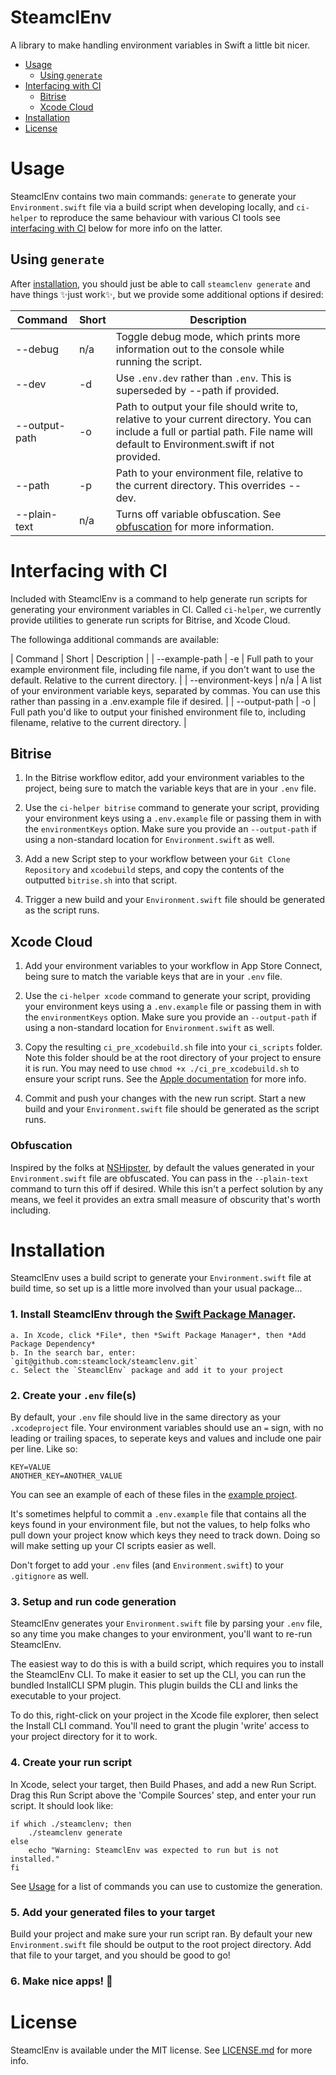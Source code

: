 # SteamclEnv
A library to make handling environment variables in Swift a little bit nicer.

- [Usage](#usage)
    - [Using `generate`](#using-generate)
- [Interfacing with CI](#interfacing-with-ci)
    - [Bitrise](#bitrise)
    - [Xcode Cloud](#xcode-cloud)
- [Installation](#installation)
- [License](#license)

# Usage

SteamclEnv contains two main commands: `generate` to generate your `Environment.swift` file via a build script when developing locally, and `ci-helper` to reproduce the same behaviour with various CI tools see [interfacing with CI](#interfacing-with-ci) below for more info on the latter.

## Using `generate`

After [installation](#installation), you should just be able to call `steamclenv generate` and have things ✨just work✨, but we provide some additional options if desired:

| Command | Short | Description |
| ------ | ------ | ---------- |
| --debug | n/a | Toggle debug mode, which prints more information out to the console while running the script. |
| --dev | -d | Use `.env.dev` rather than `.env`. This is superseded by --path if provided. |
| --output-path | -o | Path to output your file should write to, relative to your current directory. You can include a full or partial path. File name will default to Environment.swift if not provided. |
| --path | -p | Path to your environment file, relative to the current directory. This overrides --dev. |
| --plain-text | n/a | Turns off variable obfuscation. See [obfuscation](#obfuscation) for more information. |


# Interfacing with CI

Included with SteamclEnv is a command to help generate run scripts for generating your environment variables in CI. Called `ci-helper`, we currently provide utilities to generate run scripts for Bitrise, and Xcode Cloud. 

The followinga additional commands are available:

| Command | Short | Description |
| --example-path | -e | Full path to your example environment file, including file name, if you don't want to use the default. Relative to the current directory. |
| --environment-keys | n/a | A list of your environment variable keys, separated by commas. You can use this rather than passing in a .env.example file if desired. | 
| --output-path | -o | Full path you'd like to output your finished environment file to, including filename, relative to the current directory. |

## Bitrise

1. In the Bitrise workflow editor, add your environment variables to the project, being sure to match the variable keys that are in your `.env` file.

2. Use the `ci-helper bitrise` command to generate your script, providing your environment keys using a `.env.example` file or passing them in with the `environmentKeys` option. Make sure you provide an `--output-path` if using a non-standard location for `Environment.swift` as well.

3. Add a new Script step to your workflow between your `Git Clone Repository` and `xcodebuild` steps, and copy the contents of the outputted `bitrise.sh` into that script.

4. Trigger a new build and your `Environment.swift` file should be generated as the script runs.

## Xcode Cloud

1. Add your environment variables to your workflow in App Store Connect, being sure to match the variable keys that are in your `.env` file.

2. Use the `ci-helper xcode` command to generate your script, providing your environment keys using a `.env.example` file or passing them in with the `environmentKeys` option. Make sure you provide an `--output-path` if using a non-standard location for `Environment.swift` as well.

3. Copy the resulting `ci_pre_xcodebuild.sh` file into your `ci_scripts` folder. Note this folder should be at the root directory of your project to ensure it is run. You may need to use `chmod +x ./ci_pre_xcodebuild.sh` to ensure your script runs. See the [Apple documentation](https://developer.apple.com/documentation/xcode/writing-custom-build-scripts) for more info.

4. Commit and push your changes with the new run script. Start a new build and your `Environment.swift` file should be generated as the script runs.

### Obfuscation

Inspired by the folks at [NSHipster](https://nshipster.com/secrets/), by default the values generated in your `Environment.swift` file are obfuscated. You can pass in the `--plain-text` command to turn this off if desired. While this isn't a perfect solution by any means, we feel it provides an extra small measure of obscurity that's worth including.

# Installation

SteamclEnv uses a build script to generate your `Environment.swift` file at build time, so set up is a little more involved than your usual package...

### 1. Install SteamclEnv through the [Swift Package Manager](https://swift.org/package-manager/).
    a. In Xcode, click *File*, then *Swift Package Manager*, then *Add Package Dependency*
    b. In the search bar, enter: `git@github.com:steamclock/steamclenv.git`
    c. Select the `SteamclEnv` package and add it to your project
    
### 2. Create your `.env` file(s)

By default, your `.env` file should live in the same directory as your `.xcodeproject` file. Your environment variables should use an `=` sign, with no leading or trailing spaces, to seperate keys and values and include one pair per line. Like so:

```
KEY=VALUE
ANOTHER_KEY=ANOTHER_VALUE
```

You can see an example of each of these files in the [example project](https://github.com/steamclock/SteamclEnv/tree/main/SteamclEnv-Example).

It's sometimes helpful to commit a `.env.example` file that contains all the keys found in your environment file, but not the values, to help folks who pull down your project know which keys they need to track down. Doing so will make setting up your CI scripts easier as well.

Don't forget to add your `.env` files (and `Environment.swift`) to your `.gitignore` as well.
    
### 3. Setup and run code generation

SteamclEnv generates your `Environment.swift` file by parsing your `.env` file, so any time you make changes to your environment, you'll want to re-run SteamclEnv.

The easiest way to do this is with a build script, which requires you to install the SteamclEnv CLI. To make it easier to set up the CLI, you can run the bundled InstallCLI SPM plugin. This plugin builds the CLI and links the executable to your project.

To do this, right-click on your project in the Xcode file explorer, then select the Install CLI command. You'll need to grant the plugin 'write' access to your project directory for it to work.

### 4. Create your run script

In Xcode, select your target, then Build Phases, and add a new Run Script. Drag this Run Script above the 'Compile Sources' step, and enter your run script. It should look like:

```
if which ./steamclenv; then 
    ./steamclenv generate
else
    echo "Warning: SteamclEnv was expected to run but is not installed."
fi
```

See [Usage](#usage) for a list of commands you can use to customize the generation.

### 5. Add your generated files to your target

Build your project and make sure your run script ran. By default your new `Environment.swift` file should be output to the root project directory. Add that file to your target, and you should be good to go! 

### 6. Make nice apps! 🚀

# License

SteamclEnv is available under the MIT license. See [LICENSE.md](https://github.com/steamclock/steamclenv/blob/main/LICENSE.md) for more info.

